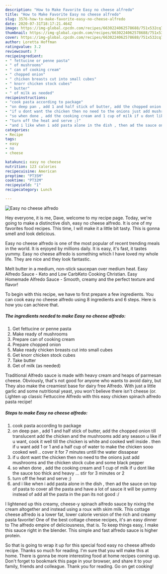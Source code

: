 ```yaml
---
description: "How to Make Favorite Easy no cheese alfredo"
title: "How to Make Favorite Easy no cheese alfredo"
slug: 3576-how-to-make-favorite-easy-no-cheese-alfredo
date: 2020-07-31T18:17:21.464Z
image: https://img-global.cpcdn.com/recipes/6630224062578688/751x532cq70/easy-no-cheese-alfredo-recipe-main-photo.jpg
thumbnail: https://img-global.cpcdn.com/recipes/6630224062578688/751x532cq70/easy-no-cheese-alfredo-recipe-main-photo.jpg
cover: https://img-global.cpcdn.com/recipes/6630224062578688/751x532cq70/easy-no-cheese-alfredo-recipe-main-photo.jpg
author: Loretta Hoffman
ratingvalue: 3.2
reviewcount: 7
recipeingredient:
- " fettucine or penne pasta"
- " of mushrooms"
- " can of cooking cream"
- " chopped onion"
- " chicken breasts cut into small cubes"
- " knorr chicken stock cubes"
- " butter"
- " of milk as needed"
recipeinstructions:
- "cook pasta according to package"
- "on deep pan , add 1 and half stick of butter, add the chopped onion till translucent add the chicken and the mushrooms add any season u like if u want, cook it well till the chicken is white and cooked well inside . then if u want add 1 or 1 and a half cup of water to make the chicken sooo cooked well .. cover it for 7 minutes untill the water dissapear"
- "if u dont want the chicken then no need to the onions just add mushrooms and the chicken stock cube and some black pepper"
- "so when done , add the cooking cream and 1 cup of milk if u dont like the sauce too thick and heavy ... stir for 3 minutes or 2"
- "turn off the heat and serve ;)"
- "and i like when i add pasta alone in the dish , then ad the sauce on top of pasta to cover all the pasta and have a lot of sauce it will be yummy instead of add all the pasta in the pan its not good :/"
categories:
- Recipe
tags:
- easy
- no
- cheese

katakunci: easy no cheese 
nutrition: 123 calories
recipecuisine: American
preptime: "PT35M"
cooktime: "PT32M"
recipeyield: "1"
recipecategory: Lunch

---
```



![Easy no cheese alfredo](https://img-global.cpcdn.com/recipes/6630224062578688/751x532cq70/easy-no-cheese-alfredo-recipe-main-photo.jpg)

Hey everyone, it is me, Dave, welcome to my recipe page. Today, we're going to make a distinctive dish, easy no cheese alfredo. It is one of my favorites food recipes. This time, I will make it a little bit tasty. This is gonna smell and look delicious.

Easy no cheese alfredo is one of the most popular of recent trending meals in the world. It is enjoyed by millions daily. It is easy, it's fast, it tastes yummy. Easy no cheese alfredo is something which I have loved my whole life. They are nice and they look fantastic.

Melt butter in a medium, non-stick saucepan over medium heat. Easy Alfredo Sauce - Keto and Low CarbKeto Cooking Christian. Easy Homemade Alfredo Sauce - Smooth, creamy and the perfect texture and flavor!


To begin with this recipe, we have to first prepare a few ingredients. You can cook easy no cheese alfredo using 8 ingredients and 6 steps. Here is how you can achieve that.

<!--inarticleads1-->

##### The ingredients needed to make Easy no cheese alfredo:

1. Get  fettucine or penne pasta
1. Make ready  of mushrooms
1. Prepare  can of cooking cream
1. Prepare  chopped onion
1. Make ready  chicken breasts cut into small cubes
1. Get  knorr chicken stock cubes
1. Take  butter
1. Get  of milk (as needed)


Traditional Alfredo sauce is made with heavy cream and heaps of parmesan cheese. Obviously, that&#39;s not good for anyone who wants to avoid dairy, but They also make the creamiest base for dairy free Alfredo. With just a little garlic and some nutritional yeast, you won&#39;t believe there isn&#39;t cheese (or. Lighten up classic Fettuccine Alfredo with this easy chicken spinach alfredo pasta recipe! 

<!--inarticleads2-->

##### Steps to make Easy no cheese alfredo:

1. cook pasta according to package
1. on deep pan , add 1 and half stick of butter, add the chopped onion till translucent add the chicken and the mushrooms add any season u like if u want, cook it well till the chicken is white and cooked well inside . then if u want add 1 or 1 and a half cup of water to make the chicken sooo cooked well .. cover it for 7 minutes untill the water dissapear
1. if u dont want the chicken then no need to the onions just add mushrooms and the chicken stock cube and some black pepper
1. so when done , add the cooking cream and 1 cup of milk if u dont like the sauce too thick and heavy ... stir for 3 minutes or 2
1. turn off the heat and serve ;)
1. and i like when i add pasta alone in the dish , then ad the sauce on top of pasta to cover all the pasta and have a lot of sauce it will be yummy instead of add all the pasta in the pan its not good :/


I lightened up this creamy, cheese-y spinach alfredo sauce by nixing the cream altogether and instead using a roux with skim milk. This cottage cheese alfredo is a lower fat, lower calorie version of the rich and creamy pasta favorite! One of the best cottage cheese recipes, it&#39;s an easy dinner to The alfredo empire of deliciousness, that is. To keep things easy, I make this sauce right in the blender. This simple and fast alfredo sauce is higher protein. 

So that is going to wrap it up for this special food easy no cheese alfredo recipe. Thanks so much for reading. I'm sure that you will make this at home. There is gonna be more interesting food at home recipes coming up. Don't forget to bookmark this page in your browser, and share it to your family, friends and colleague. Thank you for reading. Go on get cooking!
